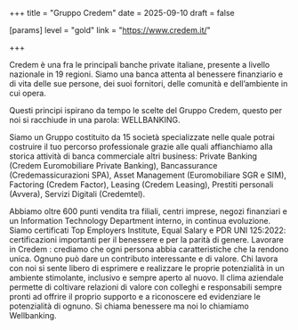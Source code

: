 +++
title = "Gruppo Credem"
date = 2025-09-10
draft = false

[params]
level = "gold"
link = "https://www.credem.it/"

+++

Credem è una fra le principali banche private italiane, presente a livello nazionale in 19 regioni.
Siamo una banca attenta al benessere finanziario e di vita delle sue persone, dei suoi fornitori, delle comunità e dell’ambiente in cui opera.

Questi principi ispirano da tempo le scelte del Gruppo Credem, questo per noi si racchiude in una parola: WELLBANKING.

Siamo un Gruppo costituito da 15 società specializzate nelle quale potrai costruire il tuo percorso professionale grazie alle quali affianchiamo alla storica attività di banca commerciale altri business: Private Banking (Credem Euromobiliare Private Banking), Bancassurance (Credemassicurazioni SPA), Asset Management (Euromobiliare SGR e SIM), Factoring (Credem Factor), Leasing (Credem Leasing), Prestiti personali (Avvera), Servizi Digitali (Credemtel).

Abbiamo oltre 600 punti vendita tra filiali, centri imprese, negozi finanziari e un Information Technology Department interno, in continua evoluzione.
Siamo certificati Top Employers Institute, Equal Salary e PDR UNI 125:2022: certificazioni importanti per il benessere e per la parità di genere.
Lavorare in Credem : crediamo che ogni persona abbia caratteristiche che la rendono unica. Ognuno può dare un contributo interessante e di valore. Chi lavora con noi si sente libero di esprimere e realizzare le proprie potenzialità in un ambiente stimolante, inclusivo e sempre aperto al nuovo. Il clima aziendale permette di coltivare relazioni di valore con colleghi e responsabili sempre pronti ad offrire il proprio supporto e a riconoscere ed evidenziare le potenzialità di ognuno. Si chiama benessere ma noi lo chiamiamo Wellbanking.